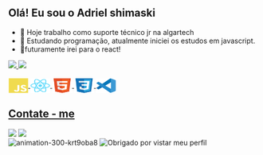 ## Olá! Eu sou o Adriel shimaski

- 🔭 Hoje trabalho como suporte técnico jr na algartech
- 🌱 Estudando programação, atualmente iniciei os estudos em  javascript.
- 📌futuramente irei  para o  react!

<div>
  <a href="https://github.com/shimaski">
  <img height="180em" src="https://github-readme-stats.vercel.app/api?username=shimaski&show_icons=true&theme=tokyonight&include_all_commits=true&count_private=true"/>
   <img  width="180em" src="https://github-readme-stats.vercel.app/api/top-langs/?username=shimaski&show_icons=true&theme=tokyonight&include_all_commits=true&count_private=true"/>
</div>
  
  <div style="display: inline_block"><br>
  <img align="center" alt="Rafa-Js" height="30" width="40" src="https://raw.githubusercontent.com/devicons/devicon/master/icons/javascript/javascript-plain.svg">
  <img align="center" alt="Rafa-React" height="30" width="40" src="https://raw.githubusercontent.com/devicons/devicon/master/icons/react/react-original.svg">
  <img align="center" alt="Rafa-HTML" height="30" width="40" src="https://raw.githubusercontent.com/devicons/devicon/master/icons/html5/html5-original.svg">
  <img align="center" alt="Rafa-CSS" height="30" width="40" src="https://raw.githubusercontent.com/devicons/devicon/master/icons/css3/css3-original.svg">
  <img align="center" alt="Rafa-CSS" height="30" width="40" src="https://github.com/devicons/devicon/blob/master/icons/vscode/vscode-original.svg">
    
  
</div>

  ## Contate - me 
  
<div>
  <a href = "mailto:adriel889alves@gmail.com"><img src="https://img.shields.io/badge/Gmail-D14836?style=for-the-badge&logo=gmail&logoColor=white" target="_blank"></a>
  <a href="https://www.linkedin.com/in/adriel-shimaski-alves-da-cruz-82725982" target="_blank"><img src="https://img.shields.io/badge/-LinkedIn-%230077B5?style=for-the-badge&logo=linkedin&logoColor=white" target="_blank"></a>   
</div>
  

<img src="https://i.ibb.co/sP6Wx57/animation-300-krt9oba8.gif" alt="animation-300-krt9oba8" border="0">
  
 <img height="120" alt="Obrigado por vistar meu perfil" width="100%" src="https://github.com/dibyendu415/dibyendu415/blob/master/marquee.svg" />
  <a href="#"><img src="https://badges.pufler.dev/visits/shimaski/shimaski></a>
</p>
